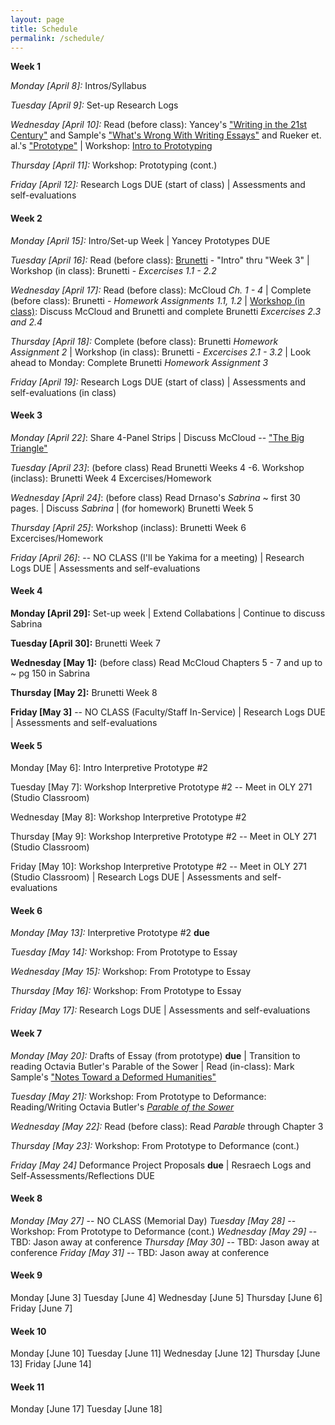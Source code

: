 ```yaml
---
layout: page
title: Schedule
permalink: /schedule/ 
---
```



**Week 1**

*Monday [April 8]:* Intros/Syllabus

*Tuesday [April 9]:* Set-up Research Logs 

*Wednesday [April 10]:* Read (before class): Yancey's ["Writing in the 21st Century"](https://www.nwp.org/cs/public/print/resource/2852) and Sample's ["What's Wrong With Writing Essays"](http://dhdebates.gc.cuny.edu/debates/text/42) and Rueker et. al.'s ["Prototype"](https://digitalpedagogy.mla.hcommons.org/keywords/prototype/) | Workshop: [Intro to Prototyping](https://jloan.github.io/e107v2/slides/107wk1.html)

*Thursday [April 11]:* Workshop: Prototyping (cont.)

*Friday [April 12]:* Research Logs DUE (start of class) | Assessments and self-evaluations

#### Week 2

*Monday [April 15]:* Intro/Set-up Week | Yancey Prototypes DUE

*Tuesday [April 16]:* Read (before class): [Brunetti](https://sbctc-piercecollege.primo.exlibrisgroup.com/discovery/fulldisplay?docid=alma992261707302818&context=L&vid=01STATEWA_PIERCE:PIERCE&search_scope=MyInst_and_CI&tab=Everything&lang=en)  - "Intro" thru "Week 3"  | Workshop (in class): Brunetti - *Excercises 1.1 - 2.2* 

*Wednesday [April 17]:* Read (before class): McCloud *Ch. 1 - 4* | Complete (before class): Brunetti - *Homework Assignments 1.1, 1.2* | [Workshop (in class)](slides/brunetti1-3.html): Discuss McCloud and Brunetti and complete Brunetti *Excercises 2.3 and 2.4*

*Thursday [April 18]:* Complete (before class): Brunetti *Homework Assignment 2*  | Workshop (in class): Brunetti - *Excercises 2.1 - 3.2* | Look ahead to Monday: Complete Brunetti *Homework Assignment 3*

*Friday [April 19]:* Research Logs DUE (start of class) | Assessments and self-evaluations (in class)

#### Week 3

*Monday [April 22]*: Share 4-Panel Strips | Discuss McCloud -- ["The Big Triangle"](http://www.scottmccloud.com/4-inventions/triangle/index.html)

*Tuesday [April 23]*: (before class) Read Brunetti Weeks 4 -6. Workshop (inclass): Brunetti Week 4 Excercises/Homework

*Wednesday [April 24]*: (before class) Read Drnaso's *Sabrina* ~ first 30 pages. | Discuss *Sabrina* | (for homework) Brunetti Week 5

*Thursday [April 25]*: Workshop (inclass): Brunetti Week 6 Excercises/Homework

*Friday [April 26]*: -- NO CLASS (I'll be Yakima for a meeting) | Research Logs DUE | Assessments and self-evaluations 

#### Week 4

**Monday [April 29]:** Set-up week | Extend Collabations | Continue to discuss Sabrina

**Tuesday [April 30]:** Brunetti Week 7

**Wednesday [May 1]:** (before class) Read McCloud Chapters 5 - 7 and up to ~ pg 150 in Sabrina

**Thursday [May 2]:** Brunetti Week 8

**Friday [May 3]** -- NO CLASS (Faculty/Staff In-Service) | Research Logs DUE | Assessments and self-evaluations 

#### Week 5

Monday [May 6]: Intro Interpretive Prototype #2

Tuesday [May 7]: Workshop Interpretive Prototype #2 -- Meet in OLY 271 (Studio Classroom)

Wednesday [May 8]: Workshop Interpretive Prototype #2

Thursday [May 9]: Workshop Interpretive Prototype #2 -- Meet in OLY 271 (Studio Classroom)

Friday [May 10]: Workshop Interpretive Prototype #2 -- Meet in OLY 271 (Studio Classroom) | Research Logs DUE | Assessments and self-evaluations 


#### Week 6

*Monday [May 13]:* Interpretive Prototype #2 **due**

*Tuesday [May 14]:* Workshop: From Prototype to Essay

*Wednesday [May 15]:* Workshop: From Prototype to Essay

*Thursday [May 16]:* Workshop: From Prototype to Essay

*Friday [May 17]:* Research Logs DUE | Assessments and self-evaluations 

#### Week 7

*Monday [May 20]:* Drafts of Essay (from prototype) **due** | Transition to reading Octavia Butler's Parable of the Sower | Read (in-class): Mark Sample's ["Notes Toward a Deformed Humanities"](http://www.samplereality.com/2012/05/02/notes-towards-a-deformed-humanities/)

*Tuesday [May 21]:* Workshop: From Prototype to Deformance: Reading/Writing Octavia Butler's [*Parable of the Sower*](https://en.wikipedia.org/wiki/Parable_of_the_Sower_(novel))

*Wednesday [May 22]:* Read (before class): Read *Parable* through Chapter 3

*Thursday [May 23]:* Workshop: From Prototype to Deformance (cont.)

*Friday [May 24]* Deformance Project Proposals **due** | Resraech Logs and Self-Assessments/Reflections DUE

#### Week 8

*Monday [May 27]* -- NO CLASS (Memorial Day)
*Tuesday [May 28]* -- Workshop: From Prototype to Deformance (cont.)
*Wednesday [May 29]* -- TBD: Jason away at conference
*Thursday [May 30]* -- TBD: Jason away at conference
*Friday [May 31]* -- TBD: Jason away at conference

#### Week 9

Monday [June 3]
Tuesday [June 4]
Wednesday [June 5]
Thursday [June 6]
Friday [June 7]

#### Week 10

Monday [June 10]
Tuesday [June 11]
Wednesday [June 12]
Thursday [June 13]
Friday [June 14]

#### Week 11

Monday [June 17]
Tuesday [June 18]
